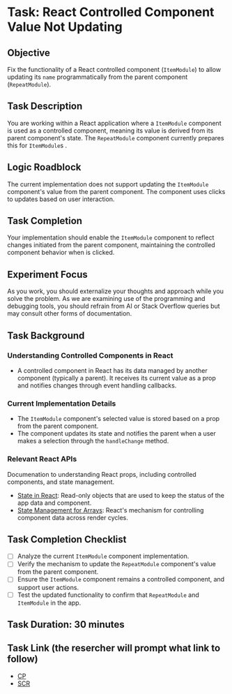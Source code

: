 # Task: React Controlled Component Value Not Updating

## Objective
Fix the functionality of a React controlled component (`ItemModule`) to allow updating its `name` programmatically from the parent component (`RepeatModule`).

## Task Description
You are working within a React application where a `ItemModule` component is used as a controlled component, meaning its value is derived from its parent component's state. The `RepeatModule` component currently prepares this for `ItemModule`s .

## Logic Roadblock
The current implementation does not support updating the `ItemModule` component's value from the parent component. The component uses clicks to updates based on user interaction.

## Task Completion
Your implementation should enable the `ItemModule` component to reflect changes initiated from the parent component, maintaining the controlled component behavior when is clicked.

## Experiment Focus
As you work, you should externalize your thoughts and approach while you solve the problem. As we are examining use of the programming and debugging tools, you should refrain from AI or Stack Overflow queries but may consult other forms of documentation.

## Task Background

### Understanding Controlled Components in React
- A controlled component in React has its data managed by another component (typically a parent). It receives its current value as a prop and notifies changes through event handling callbacks.

### Current Implementation Details
- The `ItemModule` component's selected value is stored based on a prop from the parent component.
- The component updates its state and notifies the parent when a user makes a selection through the `handleChange` method.

### Relevant React APIs
Documenation to understanding React props, including controlled components, and state management.
- [State in React](https://react.dev/learn/state-a-components-memory): Read-only objects that are used to keep the status of the app data and component.
- [State Management for Arrays](https://react.dev/learn/choosing-the-state-structure#avoid-duplication-in-state): React's mechanism for controlling component data across render cycles.

## Task Completion Checklist
- [ ] Analyze the current `ItemModule` component implementation.
- [ ] Verify the mechanism to update the `RepeatModule` component's value from the parent component.
- [ ] Ensure the `ItemModule` component remains a controlled component, and support user actions.
- [ ] Test the updated functionality to confirm that `RepeatModule` and `ItemModule` in the app.

## Task Duration: 30 minutes

## Task Link (the resercher will prompt what link to follow)
- [CP](https://codepen.io/luminaxster/pen/ZEZEGBd)
- [SCR](https://seecode.run/#:-NqTf23hkC-uf_93Q1XE)
